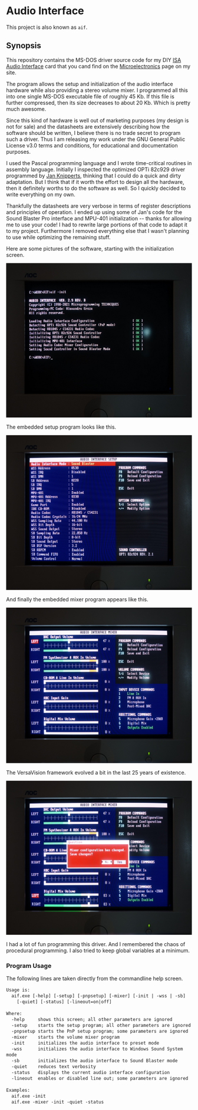 # Audio Interface

This project is also known as ```aif```.

## Synopsis
This repository contains the MS-DOS driver source code for my DIY [ISA Audio Interface](http://www.alexandrugroza.ro/microelectronics/system-design/isa-audio-interface/index.html) card that you cand find on the [Microelectronics](http://www.alexandrugroza.ro/microelectronics/index.html) page on my site.

The program allows the setup and initialization of the audio interface hardware while also providing a stereo volume mixer. I programmed all this into one single MS-DOS executable file of roughly 45 Kb. If this file is further compressed, then its size decreases to about 20 Kb. Which is pretty much awesome.

Since this kind of hardware is well out of marketing purposes (my design is not for sale) and the datasheets are extensively describing how the software should be written, I believe there is no trade secret to program such a driver. Thus I am releasing my work under the GNU General Public License v3.0 terms and conditions, for educational and documentation purposes.

I used the Pascal programming language and I wrote time-critical routines in assembly language. Initially I inspected the optimized OPTi 82c929 driver programmed by [Jan Knipperts](https://github.com/JKnipperts), thinking that I could do a quick and dirty adaptation. But I think that if it worth the effort to design all the hardware, then it definitely worths to do the software as well. So I quickly decided to write everything on my own.

Thankfully the datasheets are very verbose in terms of register descriptions and principles of operation. I ended up using some of Jan's code for the Sound Blaster Pro interface and MPU-401 initialization -- thanks for allowing me to use your code! I had to rewrite large portions of that code to adapt it to my project. Furthermore I removed everything else that I wasn't planning to use while optimizing the remaining stuff.

Here are some pictures of the software, starting with the initialization screen.

![Audio Interface](https://github.com/agroza/aif/blob/master/images/isa-audio-interface-driver1.jpg?raw=true)

The embedded setup program looks like this.

![Audio Interface](https://github.com/agroza/aif/blob/master/images/isa-audio-interface-driver2.jpg?raw=true)

And finally the embedded mixer program appears like this.

![Audio Interface](https://github.com/agroza/aif/blob/master/images/isa-audio-interface-driver3.jpg?raw=true)

The VersaVision framework evolved a bit in the last 25 years of existence.

![Audio Interface](https://github.com/agroza/aif/blob/master/images/isa-audio-interface-driver4.jpg?raw=true)

I had a lot of fun programming this driver. And I remembered the chaos of procedural programming. I also tried to keep global variables at a minimum.

### Program Usage

The following lines are taken directly from the commandline help screen.

```
Usage is:
  aif.exe [-help] [-setup] [-pnpsetup] [-mixer] [-init | -wss | -sb]
    [-quiet] [-status] [-lineout=on|off]

Where:
  -help     shows this screen; all other parameters are ignored
  -setup    starts the setup program; all other parameters are ignored
  -pnpsetup starts the PnP setup program; some parameters are ignored
  -mixer    starts the volume mixer program
  -init     initializes the audio interface to preset mode
  -wss      initializes the audio interface to Windows Sound System mode
  -sb       initializes the audio interface to Sound Blaster mode
  -quiet    reduces text verbosity
  -status   displays the current audio interface configuration
  -lineout  enables or disabled line out; some parameters are ignored

Examples:
  aif.exe -init
  aif.exe -mixer -init -quiet -status
```
